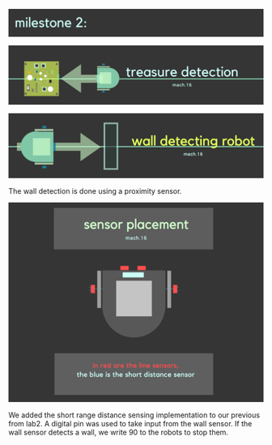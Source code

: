 ![](name.png)


![](tres.png)



![](header.png)

The wall detection is done using a proximity sensor.

![](placement.png)

We added the short range distance sensing implementation to our previous from lab2. A digital pin was used to take input from the wall sensor. If the wall sensor detects a wall, we write 90 to the robots to stop them. 

